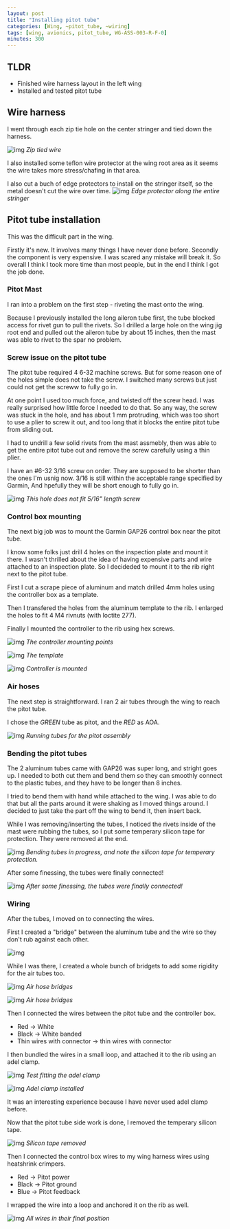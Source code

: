 ```yaml
---
layout: post
title: "Installing pitot tube"
categories: [Wing, ~pitot_tube, ~wiring]
tags: [wing, avionics, pitot_tube, WG-ASS-003-R-F-0]
minutes: 300
---
```


## TLDR

- Finished wire harness layout in the left wing
- Installed and tested pitot tube

## Wire harness

I went through each zip tie hole on the center stringer and tied down the harness.

![img](https://lh3.googleusercontent.com/pw/AP1GczN4Ojkwju1HASV-vKEuwRQX1s5Iuv7fhoAQ1AepRrZe5KkwSji8SKy0mPlU6CQKyu9ER_o6hzNiaI4Uqiv6_HH-aFr4HUnTRLTQ9O55g_1RJwDA0ElMJw4o4okIzbPG4sqgrYc4c6RQG2TWOOk6_vdCbA=w4000-h3000-s-no-gm?authuser=0)
_Zip tied wire_

I also installed some teflon wire protector at the wing root area as it seems the wire takes more stress/chafing in that area.

I also cut a buch of edge protectors to install on the stringer itself, so the metal doesn't cut the wire over time.
![img](https://lh3.googleusercontent.com/pw/AP1GczOxfTpfvcF1g7F1xe6o-4EZ6IAaNGKQkFvaIg_vUbbUYzguGUCvLk82y-r6xNaK9KOjFxNgir0P4gKL_wbXbns-ipCJkXUP9rE_tmb8BF1IAcigdBsfFV0VSNqrqBF6Vo7IDwVsCiMflkHhU1Zfcyidrw=w4000-h3000-s-no-gm?authuser=0)
_Edge protector along the entire stringer_

## Pitot tube installation

This was the difficult part in the wing.

Firstly it's new. It involves many things I have never done before. Secondly the component is very expensive. I was scared any mistake will break it. So overall I think I took more time than most people, but in the end I think I got the job done.

### Pitot Mast

I ran into a problem on the first step - riveting the mast onto the wing.

Because I previously installed the long aileron tube first, the tube blocked access for rivet gun to pull the rivets. So I drilled a large hole on the wing jig root end and pulled out the aileron tube by about 15 inches, then the mast was able to rivet to the spar no problem.

### Screw issue on the pitot tube

The pitot tube required 4 6-32 machine screws. But for some reason one of the holes simple does not take the screw. I switched many screws but just could not get the screww to fully go in.

At one point I used too much force, and twisted off the screw head. I was really surprised how little force I needed to do that. So any way, the screw was stuck in the hole, and has about 1 mm protruding, which was too short to use a plier to screw it out, and too long that it blocks the entire pitot tube from sliding out.

I had to undrill a few solid rivets from the mast assmebly, then was able to get the entire pitot tube out and remove the screw carefully using a thin plier.

I have an #6-32 3/16 screw on order. They are supposed to be shorter than the ones I'm usnig now. 3/16 is still within the acceptable range specified by Garmin, And hpefully they will be short enough to fully go in.

![img](https://lh3.googleusercontent.com/pw/AP1GczNisxC6Ss5iy8nG1YbEsyKX8ia5uAoo1jSMLn4gz-2eZ33bBF566xWDgax2R2839pTo2YFRJarCo3FgV2aqYcPqitdx7GCgVuyYIUDnlwlbOy5ezp-4i8960rDwTExaAfGiivKZypfMTZKui1q1A7IRnQ=w2320-h3092-s-no-gm?authuser=0)
_This hole does not fit 5/16" length screw_

### Control box mounting

The next big job was to mount the Garmin GAP26 control box near the pitot tube.

I know some folks just drill 4 holes on the inspection plate and mount it there. I wasn't thrilled about the idea of having expensive parts and wire attached to an inspection plate. So I decideded to mount it to the rib right next to the pitot tube.

First I cut a scrape piece of aluminum and match drilled 4mm holes using the controller box as a template.

Then I transfered the holes from the aluminum template to the rib. I enlarged the holes to fit 4 M4 rivnuts (with loctite 277).

Finally I mounted the controller to the rib using hex screws.

![img](https://lh3.googleusercontent.com/pw/AP1GczNuf5x8IDNyGlLTifx7QKXhPEd5oMamGlB7RQJjI1dm8Kl4ZzmD1JRUJhoNdftrs7TpjYvLtL8_ESveqHDUGQ-I0MCRrpFyQsSZ8HQeXdhyI-nY7KowaWoJqivwitklGPQgdVQOUsTo6KiWoP_tI2IKgg=w4000-h3000-s-no-gm?authuser=0)
_The controller mounting points_

![img](https://lh3.googleusercontent.com/pw/AP1GczMmuFZGV1XC4t2zYGxIWYO5iYs0omMvHHmatV-TIKOnFeQ7vTK9I_Tk6qL4MS6oyzlX0rFcW3iUNsbaiKNCKFPg-4cckgj1Y44Kwhdw6f1e4LhR3hGBJ-RK50tAQrX0PaPTCOsyEX15i8mgc_wyTZ9uWw=w2320-h3092-s-no-gm?authuser=0)
_The template_

![img](https://lh3.googleusercontent.com/pw/AP1GczMXhdnJr3sghbJbPGZmdSZ7uzwfHrLPNhOA3ft1FCvGpvVK71E0Ckam8JGKmlFrBuSShy6YmdOuVULZcTtqqXnFDE9oZy2o8LuATcGj_M2R7EaWePMGFKDBhmKrgmnrieUtchonjaYxvcYKYB1ZNjSEPQ=w4000-h3000-s-no-gm?authuser=0)
_Controller is mounted_

### Air hoses

The next step is straightforward. I ran 2 air tubes through the wing to reach the pitot tube.

I chose the _GREEN_ tube as pitot, and the _RED_ as AOA.

![img](https://lh3.googleusercontent.com/pw/AP1GczMmA8hExN9tgRpsuUpWLbDqduG3NXbOezLWkES3JDvSHOtfqvBb2gHz0GAVw-gvHuAifH1jKlyAwzaZa2qSl4t3fuRbeDndlhUqGyK5DrzKnBC4E3DkzZ6FtoYmcOoN9oNY3tTvgzhFGjxmnbAB1QOc0w=w2320-h3092-s-no-gm?authuser=0)
_Running tubes for the pitot assembly_

### Bending the pitot tubes

The 2 aluminum tubes came with GAP26 was super long, and stright goes up. I needed to both cut them and bend them so they can smoothly connect to the plastic tubes, and they have to be longer than 8 inches.

I tried to bend them with hand while attached to the wing. I was able to do that but all the parts around it were shaking as I moved things around. I decided to just take the part off the wing to bend it, then insert back.

While I was removing/inserting the tubes, I noticed the rivets inside of the mast were rubbing the tubes, so I put some temperary silicon tape for protection. They were removed at the end.

![img](https://lh3.googleusercontent.com/pw/AP1GczMFpAZqTA1yjOjN8hTsOW4FY4ZZfElBIrgSxR4yu2YxJ0jil_AbcKbUeoMcvZxbR8dYHz85hjSduCYsuJa0QjGdYPVh4HEnxA2tt3A2QAPAhU8xY_m28szUv2sjgcPkEFDbHYZCE2p0VZojEzM8EqRk0g=w2328-h3092-s-no-gm?authuser=0)
_Bending tubes in progress, and note the silicon tape for temperary protection._

After some finessing, the tubes were finally connected!

![img](https://lh3.googleusercontent.com/pw/AP1GczOPixdtBGxfUDG0rfbB9fXz4ddca80DV8lPNxHYZ8BeFtIKFLVLqmXTBV35e2eApQqmUcvtzTct0ew57b8y3u4OLNpYoQHP-hNVMdszLKHRA2RuYLWoz0uOjRPEcfAoHjzhO7eClJvyAuXPtUE-vGGxTg=w2328-h3092-s-no-gm?authuser=0)
_After some finessing, the tubes were finally connected!_

### Wiring

After the tubes, I moved on to connecting the wires.

First I created a "bridge" between the aluminum tube and the wire so they don't rub against each other.

![img](https://lh3.googleusercontent.com/pw/AP1GczOdQZNoX2QN0ChFDeCf_GThZSLiGIslxzx4q7ggFu6uEZZK0RSBBOyrM1676eUqjYDpCEaAwdMX_aJBSr9qUVDb44Iq5OXB5ImCVzfXn5ZtEuW-lrxpjdJKChTHXjMQX5LkPmQjnLNjJh5Yo6nvSTtJYA=w4080-h3072-s-no-gm?authuser=0)

While I was there, I created a whole bunch of bridgets to add some rigidity for the air tubes too.

![img](https://lh3.googleusercontent.com/pw/AP1GczOW9hUWp_NuIanvUGvIt6eleVVasH6VrxYugv6BxxCD2JYdnTBjfIr6OxItLGHoFihMWxsntHH1zFVgIwNnTY5OEwEilbAuXc7C21L6k-ygkQUhipKFBgnLMEfkg7l0sPjct9LUbPD5mIpiBfGekvh6wQ=w4080-h3072-s-no-gm?authuser=0)
_Air hose bridges_

![img](https://lh3.googleusercontent.com/pw/AP1GczO5wHb-g7KEYCZiEqNhe3TlDMBSRNAkXGGPjGL9xTiaYQ9fYnww30D_xzZNWl1hzhQvDabf7dy7W8dUSdtK71oNG2np48e_fHT6cVABm1FOFx-4oMsGES0Rm_eEw6qpjAPpSlQ7qGZWG8yiYjkPoNkJ7w=w4080-h3072-s-no-gm?authuser=0)
_Air hose bridges_

Then I connected the wires between the pitot tube and the controller box.

- Red -> White
- Black -> White banded
- Thin wires with connector -> thin wires with connector

I then bundled the wires in a small loop, and attached it to the rib using an adel clamp.

![img](https://lh3.googleusercontent.com/pw/AP1GczMYY9f-FYCa7iq0OorT1qPHTfwUU65IWPpZgvXlDh3u2HRM_D8jEsFbqGrBeXQTpxk_Q2TVR-j3lZjbJTVd1O_g9fpXkd5iqA5mmCgLKRcRU-Fw4O7YzkDjzR8N6DiNduiBd455m_MeKBI7VbomlkVgcw=w4080-h3072-s-no-gm?authuser=0)
_Test fitting the adel clamp_

![img](https://lh3.googleusercontent.com/pw/AP1GczNzZwtpwnlIDW6JIVtzrLabFs_sobbCyrkPWvqCgrsujJkq0_KeTv5PRrkdLmAHMn6TdB_S2e3m3yoxCtH-D_OL4_P8KiIZY6km1l7aqPfPDdOtIUyYju4029_FwNy-W6ciD6Dl6wR-TJ2b9gWTYfs04A=w4080-h3072-s-no-gm?authuser=0)
_Adel clamp installed_

It was an interesting experience because I have never used adel clamp before.

Now that the pitot tube side work is done, I removed the temperary silicon tape.

![img](https://lh3.googleusercontent.com/pw/AP1GczOmQBPWjfPMFm3OvD6AzDLZLg9lYSM6weYoawcwkqXRmC7gj_5FoXyPrSFvd9wEDS5M11X-o-1CIs_-AVBPVVLSOv0_fKckExrdGYEwt4_t8Zuut4Xbh8Q7Go7Y08sdZENjXJuZ7Sty8LI19NIwJlozPw=w2328-h3092-s-no-gm?authuser=0)
_Silicon tape removed_

Then I connected the control box wires to my wing harness wires using heatshrink crimpers.

- Red -> Pitot power
- Black -> Pitot ground
- Blue -> Pitot feedback

I wrapped the wire into a loop and anchored it on the rib as well.

![img](https://lh3.googleusercontent.com/pw/AP1GczOKXyPVUtmMPdn1UcbDonGQMTTn3hCtBD7oWZ_cVI86bUlENGGMCA25Qq2qhuDt8WLCSbEaRE19sE4TskFSBGiqFpykSaBuFpoQzTedbthdMH0EdNBtVOnOtG7McJPpHvi2maKgU86rfMAXF18yWHnsJQ=w3295-h3072-s-no-gm?authuser=0)
_All wires in their final position_
